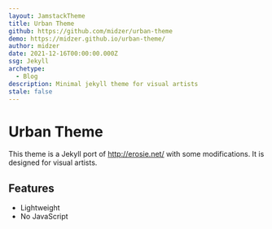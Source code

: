 ```yaml
---
layout: JamstackTheme
title: Urban Theme
github: https://github.com/midzer/urban-theme
demo: https://midzer.github.io/urban-theme/
author: midzer
date: 2021-12-16T00:00:00.000Z
ssg: Jekyll
archetype:
  - Blog
description: Minimal jekyll theme for visual artists
stale: false
---
```


# Urban Theme

This theme is a Jekyll port of http://erosie.net/ with some modifications. It is designed for visual artists.

## Features

* Lightweight
* No JavaScript
